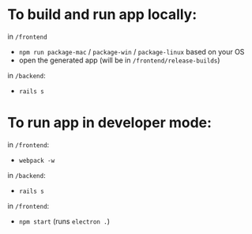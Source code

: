 # To build and run app locally:

in `/frontend`
+ `npm run package-mac` / `package-win` / `package-linux` based on your OS
+ open the generated app (will be in `/frontend/release-builds`)

in `/backend`:
+ `rails s`

# To run app in developer mode:

in `/frontend`:
+ `webpack -w`

in `/backend`:
+ `rails s`

in `/frontend`:
+ `npm start` (runs `electron .`)
